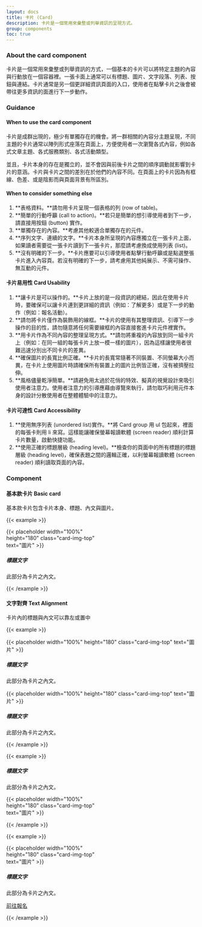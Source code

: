 ```yaml
---
layout: docs
title: 卡片 (Card)
description: 卡片是一個常用來彙整或列舉資訊的呈現方式。
group: components
toc: true
---
```


### About the card component

卡片是一個常用來彙整或列舉資訊的方式，一個基本的卡片可以將特定主題的內容與行動放在一個容器裡。一張卡面上通常可以有標題、圖片、文字段落、列表、按鈕與連結。卡片通常是另一個更詳細資訊頁面的入口，使用者在點擊卡片之後會被帶往更多資訊的面進行下一步動作。

### Guidance
#### When to use the card component

卡片是成群出現的，極少有單獨存在的機會。將一群相關的內容分主題呈現，不同主題的卡片通常以陣列形式座落在頁面上，方便使用者一次瀏覽各式內容，例如各式文章主題、各式服務類別、各式活動類型。

並且，卡片本身的存在是獨立的，並不會因與前後卡片之間的順序調動就影響到卡片的意涵。卡片與卡片之間的差別在於他們的內容不同。在頁面上的卡片因為有框線、色差、或是陰影而與頁面背景有所區別。

#### When to consider something else

1. **表格資料。**請勿用卡片呈現一個表格的列 (row of table)。
2. **簡單的行動呼籲 (call to action)。**若只是簡單的想引導使用者到下一步，請直接用按鈕 (button) 實作。
3. **單獨存在的內容。**考慮其他較適合單獨存在的元件。
4. **序列文字、連續的文字。**卡片本身所呈現的內容應獨立在一張卡片上面，如果讀者需要從一張卡片讀到下一張卡片，那麼請考慮換成使用列表 (list)。
5. **沒有明確的下一步。**卡片應要可以引導使用者點擊行動呼籲或是點選整張卡片進入內容頁。若沒有明確的下一步，請考慮用其他純展示、不需可操作、無互動的元件。

#### 卡片易用性 Card Usability
1. **讓卡片是可以操作的。**卡片上放的是一段資訊的總結，因此在使用卡片時，要確保可以讓卡片連到更詳細的資訊（例如：了解更多）或是下一步的動作（例如：報名活動）。
2. **請勿將卡片僅作為裝飾用的線框。**卡片的使用有其整理資訊、引導下一步操作的目的性，請勿隨意將任何需要線框的內容直接套進卡片元件裡實作。
3. **用卡片作為不同內容的整理呈現方式。**請勿將重複的內容放到同一組卡片上（例如：在同一組的每張卡片上放一模一樣的圖片），因為這樣讓使用者很難迅速分別出不同卡片的差異。
4. **確保圖片的長寬比例正確。**卡片的長寬常隨著不同裝置、不同螢幕大小而異，在卡片上使用圖片時請確保所有裝置上的圖片比例皆正確，沒有被擠壓拉伸。
5. **風格儘量乾淨簡單。**請避免用太過於花俏的特效、擬真的視覺設計來吸引使用者注意力。使用者注意力的引導應藉由導覽來執行，請勿取巧利用元件本身的設計分散使用者在整體體驗中的注意力。

#### 卡片可達性 Card Accessibility
1. **使用無序列表 (unordered list)實作。**將 Card group 用 ul 包起來，裡面的每張卡則用 li 來寫。這樣能讓確保螢幕報讀軟體 (screen reader) 順利計算卡片數量，啟動快捷功能。
2. **使用正確的標題層級 (heading level)。**檢查你的頁面中的所有標題的標題層級 (heading level)，確保表題之間的邏輯正確，以利螢幕報讀軟體 (screen reader) 順利讀取頁面的內容。

### Component 

#### 基本款卡片 Basic card
基本款卡片包含卡片本身、標題、內文與圖片。

{{< example >}}

<div class="card" style="width: 18rem;">
  {{< placeholder width="100%" height="180" class="card-img-top" text="圖片" >}}
  <div class="card-body">
    <h5 class="card-title">標題文字</h5>
    <p class="card-text">此部分為卡片之內文。</p>
  </div>
</div>

{{< /example >}}

#### 文字對齊 Text Alignment
卡片內的標題與內文可以靠左或置中
  
{{< example >}}

<div class="row">
  <div class="col-md-4">
    <div class="card">
      {{< placeholder width="100%" height="180" class="card-img-top" text="圖片" >}}
      <div class="card-body">
        <h5 class="card-title">標題文字</h5>
        <p class="card-text">此部分為卡片之內文。</p>
      </div>
    </div>
  </div>
  <div class="col-md-4">
    <div class="card text-center">
      {{< placeholder width="100%" height="180" class="card-img-top" text="圖片" >}}
      <div class="card-body">
        <h5 class="card-title">標題文字</h5>
        <p class="card-text">此部分為卡片之內文。</p>
      </div>
    </div>
  </div>
</div>

{{< /example >}}

{{< example >}}

<div class="card" style="width: 18rem;">
  <div class="card-body">
    <h5 class="card-title">標題文字</h5>
    <p class="card-text">此部分為卡片之內文。</p>
  </div>
  {{< placeholder width="100%" height="180" class="card-img-top" text="圖片" >}}
</div>

{{< /example >}}

{{< example >}}

<div class="card" style="width: 18rem;">
  {{< placeholder width="100%" height="180" class="card-img-top" text="圖片" >}}
  <div class="card-body">
    <h5 class="card-title">標題文字</h5>
    <p class="card-text">此部分為卡片之內文。</p>
    <a href="#" class="btn btn-primary">前往報名</a>
  </div>
</div>

{{< /example >}}
